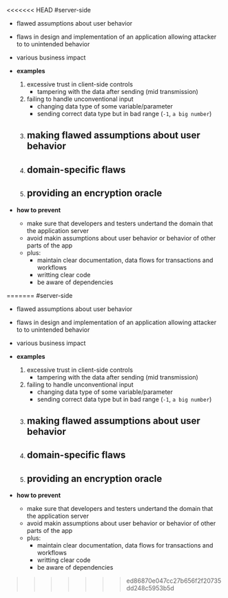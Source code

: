 <<<<<<< HEAD
#server-side 

- flawed assumptions about user behavior
- flaws in design and implementation of an application allowing attacker to to unintended behavior
- various business impact

- __examples__
	1. excessive trust in client-side controls
		- tampering with the data after sending (mid transmission)
	2. failing to handle unconventional input
		- changing data type of some variable/parameter
		- sending correct data type but in bad range (`-1`, `a big number`)
	3. making flawed assumptions about user behavior
		- 
	4. domain-specific flaws
		- 
	5. providing an encryption oracle
		- 

- __how to prevent__
	- make sure that developers and testers undertand the domain that the application server
	- avoid makin assumptions about user behavior or behavior of other parts of the app
	- plus:	
		- maintain clear documentation, data flows for transactions and workflows
		- writting clear code
		- be aware of dependencies

=======
#server-side 

- flawed assumptions about user behavior
- flaws in design and implementation of an application allowing attacker to to unintended behavior
- various business impact

- __examples__
	1. excessive trust in client-side controls
		- tampering with the data after sending (mid transmission)
	2. failing to handle unconventional input
		- changing data type of some variable/parameter
		- sending correct data type but in bad range (`-1`, `a big number`)
	3. making flawed assumptions about user behavior
		- 
	4. domain-specific flaws
		- 
	5. providing an encryption oracle
		- 

- __how to prevent__
	- make sure that developers and testers undertand the domain that the application server
	- avoid makin assumptions about user behavior or behavior of other parts of the app
	- plus:	
		- maintain clear documentation, data flows for transactions and workflows
		- writting clear code
		- be aware of dependencies

>>>>>>> ed86870e047cc27b656f2f20735dd248c5953b5d
